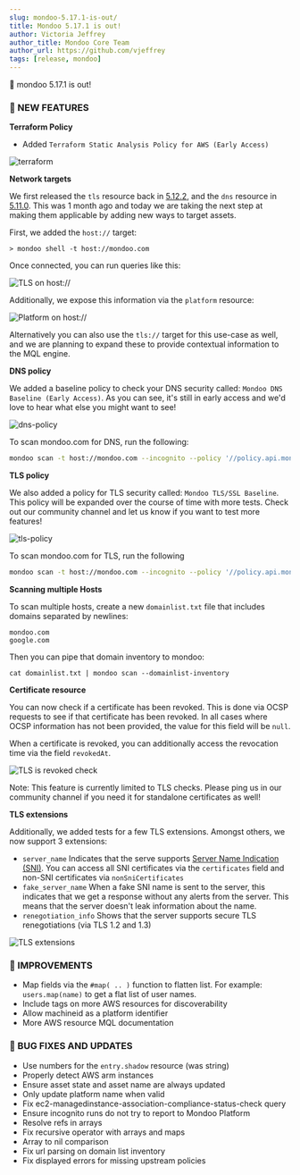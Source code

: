 ```yaml
---
slug: mondoo-5.17.1-is-out/
title: Mondoo 5.17.1 is out!
author: Victoria Jeffrey
author_title: Mondoo Core Team
author_url: https://github.com/vjeffrey
tags: [release, mondoo]
---
```


🥳 mondoo 5.17.1 is out!

### 🎉 NEW FEATURES

**Terraform Policy**

- Added `Terraform Static Analysis Policy for AWS (Early Access)`

![terraform](/img/releases/2021-12-7-mondoo-5.17.1-is-out/terraform.png)

**Network targets**

We first released the `tls` resource back in [5.12.2](/releases/mondoo-5.12.2-is-out/),
and the `dns` resource in [5.11.0](/releases/mondoo-5.11.0-is-out/).
This was 1 month ago and today we are taking the next step at making them applicable
by adding new ways to target assets.

First, we added the `host://` target:

```
> mondoo shell -t host://mondoo.com
```

Once connected, you can run queries like this:

![TLS on host://](/img/releases/2021-12-7-mondoo-5.17.1-is-out/host.png)

Additionally, we expose this information via the `platform` resource:

![Platform on host://](/img/releases/2021-12-7-mondoo-5.17.1-is-out/host-platform.png)

Alternatively you can also use the `tls://` target for this use-case as well, and we
are planning to expand these to provide contextual information to the MQL engine.

**DNS policy**

We added a baseline policy to check your DNS security called: `Mondoo DNS Baseline (Early Access)`.
As you can see, it's still in early access and we'd love to hear what else you
might want to see!

![dns-policy](/img/releases/2021-12-7-mondoo-5.17.1-is-out/dns-policy.png)

To scan mondoo.com for DNS, run the following:

```bash
mondoo scan -t host://mondoo.com --incognito --policy '//policy.api.mondoo.app/policies/mondoo-dns-baseline'
```

**TLS policy**

We also added a policy for TLS security called: `Mondoo TLS/SSL Baseline`.
This policy will be expanded over the course of time with more tests. Check out
our community channel and let us know if you want to test more features!

![tls-policy](/img/releases/2021-12-7-mondoo-5.17.1-is-out/tls-policy.png)

To scan mondoo.com for TLS, run the following

```bash
mondoo scan -t host://mondoo.com --incognito --policy '//policy.api.mondoo.app/policies/mondoo-tls-baseline'
```

**Scanning multiple Hosts**

To scan multiple hosts, create a new `domainlist.txt` file that includes domains separated by newlines:

```
mondoo.com
google.com
```

Then you can pipe that domain inventory to mondoo:

`cat domainlist.txt | mondoo scan --domainlist-inventory`

**Certificate resource**

You can now check if a certificate has been revoked. This is done via OCSP requests
to see if that certificate has been revoked. In all cases where OCSP information
has not been provided, the value for this field will be `null`.

When a certificate is revoked, you can additionally access the revocation time
via the field `revokedAt`.

![TLS is revoked check](/img/releases/2021-12-7-mondoo-5.17.1-is-out/tls-revoked.png)

Note: This feature is currently limited to TLS checks. Please ping us in our
community channel if you need it for standalone certificates as well!

**TLS extensions**

Additionally, we added tests for a few TLS extensions. Amongst others, we now
support 3 extensions:

- `server_name` Indicates that the serve supports [Server Name Indication (SNI)](https://en.wikipedia.org/wiki/Server_Name_Indication).
  You can access all SNI certificates via the `certificates` field and non-SNI
  certificates via `nonSniCertificates`
- `fake_server_name` When a fake SNI name is sent to the server, this indicates
  that we get a response without any alerts from the server. This means that
  the server doesn't leak information about the name.
- `renegotiation_info` Shows that the server supports secure TLS renegotiations
  (via TLS 1.2 and 1.3)

![TLS extensions](/img/releases/2021-12-7-mondoo-5.17.1-is-out/tls-extensions.png)

### 🧹 IMPROVEMENTS

- Map fields via the `#map( .. )` function to flatten list. For example: `users.map(name)` to get a flat list of user names.
- Include tags on more AWS resources for discoverability
- Allow machineid as a platform identifier
- More AWS resource MQL documentation

### 🐛 BUG FIXES AND UPDATES

- Use numbers for the `entry.shadow` resource (was string)
- Properly detect AWS arm instances
- Ensure asset state and asset name are always updated
- Only update platform name when valid
- Fix ec2-managedinstance-association-compliance-status-check query
- Ensure incognito runs do not try to report to Mondoo Platform
- Resolve refs in arrays
- Fix recursive operator with arrays and maps
- Array to nil comparison
- Fix url parsing on domain list inventory
- Fix displayed errors for missing upstream policies
